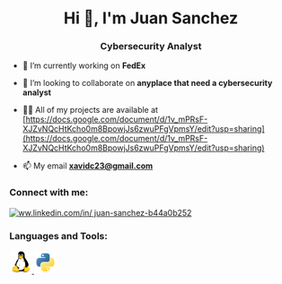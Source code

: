 <h1 align="center">Hi 👋, I'm Juan Sanchez</h1>
<h3 align="center">Cybersecurity Analyst</h3>

- 🔭 I’m currently working on **FedEx**

- 👯 I’m looking to collaborate on **anyplace that need a cybersecurity analyst**

- 👨‍💻 All of my projects are available at [https://docs.google.com/document/d/1v_mPRsF-XJZvNQcHtKcho0m8BpowjJs6zwuPFgVpmsY/edit?usp=sharing](https://docs.google.com/document/d/1v_mPRsF-XJZvNQcHtKcho0m8BpowjJs6zwuPFgVpmsY/edit?usp=sharing)

- 📫 My email **xavidc23@gmail.com**

<h3 align="left">Connect with me:</h3>
<p align="left">
<a href="https://linkedin.com/in/ww.linkedin.com/in/ juan-sanchez-b44a0b252" target="blank"><img align="center" src="https://raw.githubusercontent.com/rahuldkjain/github-profile-readme-generator/master/src/images/icons/Social/linked-in-alt.svg" alt="ww.linkedin.com/in/ juan-sanchez-b44a0b252" height="30" width="40" /></a>
</p>

<h3 align="left">Languages and Tools:</h3>
<p align="left"> <a href="https://www.linux.org/" target="_blank" rel="noreferrer"> <img src="https://raw.githubusercontent.com/devicons/devicon/master/icons/linux/linux-original.svg" alt="linux" width="40" height="40"/> </a> <a href="https://www.python.org" target="_blank" rel="noreferrer"> <img src="https://raw.githubusercontent.com/devicons/devicon/master/icons/python/python-original.svg" alt="python" width="40" height="40"/> </a> </p>
